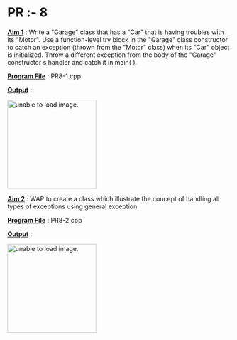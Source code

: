 # PR :- 8

<u>**Aim 1**</u> : Write a "Garage" class that has a "Car" that is having troubles with its "Motor". Use a function-level try block in the "Garage" class constructor to catch an exception (thrown from the "Motor" class) when its "Car" object is initialized. Throw a different exception from the body of the "Garage" constructor s handler and catch it in main( ).

<u>**Program File**</u> : PR8-1.cpp

<u>**Output**</u> :

<img src="" height = "200px" alt = "unable to load image.">

<u>**Aim 2**</u> : WAP to create a class which illustrate the concept of handling all types of exceptions using general exception.

<u>**Program File**</u> : PR8-2.cpp

<u>**Output**</u> :

<img src="https://user-images.githubusercontent.com/114165239/211322914-6c4767f3-1a48-4841-9448-a5e12e1c4d1c.PNG" height = "200px" alt = "unable to load image.">
